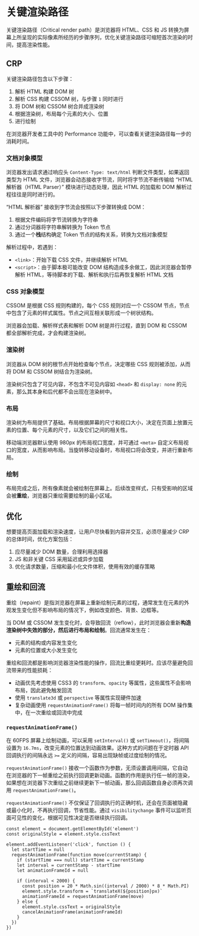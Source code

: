 # 关键渲染路径

关键渲染路径（Critical render path）是浏览器将 HTML、CSS 和 JS 转换为屏幕上所呈现的实际像素所经历的步骤序列，优化关键渲染路径可缩短首次渲染的时间，提高渲染性能。

## CRP

关键渲染路径包含以下步骤：
1. 解析 HTML 构建 DOM 树
2. 解析 CSS 构建 CSSOM 树，与步骤 `1` 同时进行
3. 将 DOM 树和 CSSOM 树合并成渲染树
4. 根据渲染树，布局每个元素的大小、位置
5. 进行绘制

在浏览器开发者工具中的 Performance 功能中，可以查看关键渲染路径每一步的消耗时间。

### 文档对象模型

浏览器发出请求通过响应头 `Content-Type: text/html` 判断文件类型，如果返回类型为 HTML 文件，浏览器会动态接收字节流，同时将字节流不断传输给 “HTML 解析器（HTML Parser）” 模块进行动态处理，因此 HTML 的加载和 DOM 解析过程往往是同时进行的。

“HTML 解析器” 接收到字节流会按照以下步骤转换成 DOM：
1. 根据文件编码将字节流转换为字符串
2. 通过分词器将字符串解转换为 Token 节点
3. 通过一个**栈**结构确定 Token 节点的结构关系，转换为文档对象模型

解析过程中，若遇到：
- `<link>`：开始下载 CSS 文件，并继续解析 HTML
- `<script>`：由于脚本极可能改变 DOM 结构造成多余做工，因此浏览器会暂停解析 HTML，等待脚本的下载、解析和执行后再恢复解析 HTML 文档

### CSS 对象模型

CSSOM 是根据 CSS 规则构建的，每个 CSS 规则对应一个 CSSOM 节点，节点中包含了元素的样式属性。节点之间互相关联形成一个树状结构。

浏览器会加载、解析样式表和解析 DOM 树是并行过程，直到 DOM 和 CSSOM 都全部解析完成，才会构建渲染树。

### 渲染树

浏览器从 DOM 树的根节点开始检查每个节点，决定哪些 CSS 规则被添加，从而将 DOM 和 CSSOM 树结合为渲染树。

渲染树只包含了可见内容，不包含不可见内容如 `<head>` 和 `display: none` 的元素，那么其本身和后代都不会出现在渲染树中。

### 布局

渲染树为布局提供了基础。布局根据屏幕的尺寸和视口大小，决定在页面上放置元素的位置、每个元素的尺寸，以及它们之间的相关性。

移动端浏览器默认使用 980px 的布局视口宽度，并可通过 `<meta>` 自定义布局视口的宽度，从而影响布局。当旋转移动设备时，布局视口将会改变，并进行重新布局。

### 绘制

布局完成之后，所有像素就会被绘制在屏幕上。后续改变样式，只有受影响的区域会被**重绘**，浏览器只重绘需要绘制的最小区域。

## 优化

想要提高页面加载和渲染速度，让用户尽快看到内容并交互，必须尽量减少 CRP 的总体时间，优化方案包括：
1. 应尽量减少 DOM 数量，合理利用选择器
2. JS 和非关键 CSS 采用延迟或异步加载
3. 优化请求数量，压缩和最小化文件体积，使用有效的缓存策略

## 重绘和回流

重绘（repaint）是指浏览器在屏幕上重新绘制元素的过程，通常发生在元素的外观发生变化但不影响布局的情况下，例如改变颜色、背景、边框等。

当 DOM 或 CSSOM 发生变化时，会导致回流（reflow），此时浏览器会重新**构造渲染树中失效的部分，然后进行布局和绘制**。回流通常发生在：
- 元素的结构或内容发生变化
- 元素的位置或大小发生变化

重绘和回流都是影响浏览器渲染性能的操作，回流比重绘更耗时。应该尽量避免回流带来的性能损耗：
- 动画优先考虑使用 CSS3 的 `transform`、`opacity` 等属性，这些属性不会影响布局，因此避免触发回流
- 使用 `translate3d` 或 `perspective` 等属性实现硬件加速
- 复杂动画使用 `requestAnimationFrame()` 将每一帧时间内的所有 DOM 操作集中，在一次重绘或回流中完成


### `requestAnimationFrame()`

在 60FPS 屏幕上绘制动画，可以采用 `setInterval()` 或 `setTimeout()`，将间隔设置为 `16.7ms`，改变元素的位置达到动画效果。这种方式的问题在于定时器 API 回调执行的间隔永远 `>=` 定义的间隔，容易出现缺帧或过度绘制的情况。

`requestAnimationFrame()` 接收一个函数作为参数，无须设置调用间隔，它自动在浏览器的下一帧重绘之前执行回调更新动画。函数的作用是执行任一帧的渲染，如果想在浏览器下次重绘之前继续更新下一帧动画，那么回调函数自身必须再次调用 `requestAnimationFrame()`。


`requestAnimationFrame()` 不仅保证了回调执行的正确时机，还会在页面被隐藏或最小化时，不再执行回调，节省性能。通过 `visibilitychange` 事件可以监听页面可见性的变化，根据可见性决定是否继续执行回调。

```JS
const element = document.getElementById('element')
const originalStyle = element.style.cssText

element.addEventListener('click', function () {
  let startTime = null
  requestAnimationFrame(function move(currentStamp) {
    if (startTime === null) startTime = currentStamp
    let interval = currentStamp - startTime
    let animationFrameId = null

    if (interval < 2000) {
      const position = 20 * Math.sin((interval / 2000) * 8 * Math.PI)
      element.style.transform = `translateX(${position}px)`
      animationFrameId = requestAnimationFrame(move)
    } else {
      element.style.cssText = originalStyle
      cancelAnimationFrame(animationFrameId)
    }
  })
})
```
